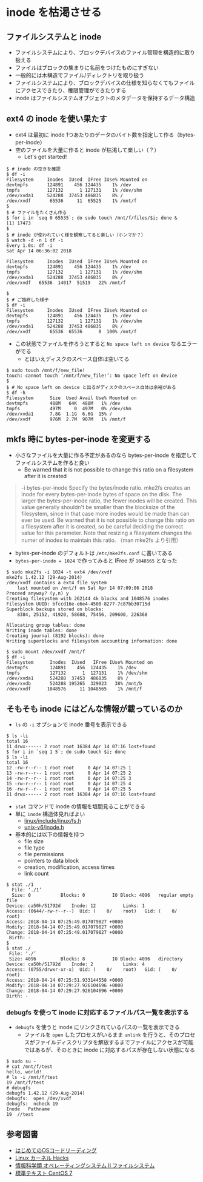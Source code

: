 # inode を枯渇させる
## ファイルシステムと inode

- ファイルシステムにより、ブロックデバイスのファイル管理を構造的に取り扱える
- ファイルはブロックの集まりに名前をつけたものにすぎない
- 一般的には木構造でファイル/ディレクトリを取り扱う
- ファイルシステムにより、ブロックデバイスの仕様を知らなくてもファイルにアクセスできたり、権限管理ができたりする
- inode はファイルシステムオブジェクトのメタデータを保持するデータ構造


## ext4 の inode を使い果たす

- ext4 は最初に inode 1つあたりのデータのバイト数を指定して作る（bytes-per-inode）
- 空のファイルを大量に作ると inode が枯渇して楽しい（？）
  - Let's get started!

```
$ # inode の空きを確認
$ df -i
Filesystem     Inodes  IUsed  IFree IUse% Mounted on
devtmpfs       124891    456 124435    1% /dev
tmpfs          127132      1 127131    1% /dev/shm
/dev/xvda1     524288  37453 486835    8% /
/dev/xvdf       65536     11  65525    1% /mnt/f
$
$ # ファイルをたくさん作る
$ for i in `seq 0 65535`; do sudo touch /mnt/f/files/$i; done &
[1] 17473
$
$ # inode が使われていく様を観察してると楽しい（ホンマか？）
$ watch -d -n 1 df -i
Every 1.0s: df -i                                                            Sat Apr 14 06:36:02 2018

Filesystem     Inodes  IUsed  IFree IUse% Mounted on
devtmpfs       124891    456 124435    1% /dev
tmpfs          127132	   1 127131    1% /dev/shm
/dev/xvda1     524288  37453 486835    8% /
/dev/xvdf	65536  14017  51519   22% /mnt/f

$
$ # ご臨終した様子
$ df -i
Filesystem     Inodes  IUsed  IFree IUse% Mounted on
devtmpfs       124891    456 124435    1% /dev
tmpfs          127132      1 127131    1% /dev/shm
/dev/xvda1     524288  37453 486835    8% /
/dev/xvdf       65536  65536      0  100% /mnt/f
```

- この状態でファイルを作ろうとすると `No space left on device` なるエラーがでる
  - とはいえディスクのスペース自体は空いてる

```
$ sudo touch /mnt/f/new_file!
touch: cannot touch ‘/mnt/f/new_file!’: No space left on device
$
$ # No space left on device と出るがディスクのスペース自体は余裕がある
$ df -h
Filesystem      Size  Used Avail Use% Mounted on
devtmpfs        488M   64K  488M   1% /dev
tmpfs           497M     0  497M   0% /dev/shm
/dev/xvda1      7.8G  1.1G  6.6G  15% /
/dev/xvdf       976M  2.7M  907M   1% /mnt/f
```


## mkfs 時に bytes-per-inode を変更する

- 小さなファイルを大量に作る予定があるのなら bytes-per-inode を指定してファイルシステムを作ると良い
  - Be warned that it is not possible to change this ratio on a filesystem after it is created

> -i bytes-per-inode
> Specify the bytes/inode ratio.  mke2fs creates an inode  for  every  bytes-per-inode bytes  of space on the disk.  The larger the bytes-per-inode ratio, the fewer inodes will be created.  This value generally shouldn't be smaller than  the  blocksize  of the filesystem, since in that case more inodes would be made than can ever be used. Be warned that it is not possible to change this ratio on a filesystem after  it  is created,  so  be  careful  deciding the correct value for this parameter.  Note that resizing a filesystem changes the numer of inodes to maintain this ratio.
> （man mke2fs より引用）

- bytes-per-inode のデフォルトは `/etc/mke2fs.conf` に書いてある
- `bytes-per-inode = 1024` で作ってみると IFree が `1048565` となった

```
$ sudo mke2fs -i 1024 -t ext4 /dev/xvdf
mke2fs 1.42.12 (29-Aug-2014)
/dev/xvdf contains a ext4 file system
	last mounted on /mnt/f on Sat Apr 14 07:09:06 2018
Proceed anyway? (y,n) y
Creating filesystem with 262144 4k blocks and 1048576 inodes
Filesystem UUID: bfccd16e-e6e4-4500-8277-7c87bb30715d
Superblock backups stored on blocks:
	8384, 25152, 41920, 58688, 75456, 209600, 226368

Allocating group tables: done
Writing inode tables: done
Creating journal (8192 blocks): done
Writing superblocks and filesystem accounting information: done

$ sudo mount /dev/xvdf /mnt/f
$ df -i
Filesystem      Inodes  IUsed   IFree IUse% Mounted on
devtmpfs        124891    456  124435    1% /dev
tmpfs           127132      1  127131    1% /dev/shm
/dev/xvda1      524288  37453  486835    8% /
/dev/xvdb       524288 195265  329023   38% /mnt/b
/dev/xvdf      1048576     11 1048565    1% /mnt/f
```


## そもそも inode にはどんな情報が載っているのか

- `ls` の `-i` オプションで inode 番号を表示できる

```
$ ls -li
total 16
11 drwx------ 2 root root 16384 Apr 14 07:16 lost+found
$ for i in `seq 1 5`; do sudo touch $i; done
$ ls -li
total 16
12 -rw-r--r-- 1 root root     0 Apr 14 07:25 1
13 -rw-r--r-- 1 root root     0 Apr 14 07:25 2
14 -rw-r--r-- 1 root root     0 Apr 14 07:25 3
15 -rw-r--r-- 1 root root     0 Apr 14 07:25 4
16 -rw-r--r-- 1 root root     0 Apr 14 07:25 5
11 drwx------ 2 root root 16384 Apr 14 07:16 lost+found
```

- `stat` コマンドで inode の情報を垣間見ることができる
- 単に `inode` 構造体見ればよい
  - [linux/include/linux/fs.h](https://github.com/torvalds/linux/blob/master/include/linux/fs.h#L565-L673)
  - [unix-v6/inode.h](https://github.com/hephaex/unix-v6/blob/master/inode.h#L11-L25)
- 基本的には以下の情報を持つ
  - file size
  - file type
  - file permissions
  - pointers to data block
  - creation, modification, access times
  - link count

```
$ stat ./1
  File: ‘./1’
  Size: 0         	Blocks: 0          IO Block: 4096   regular empty file
Device: ca50h/51792d	Inode: 12          Links: 1
Access: (0644/-rw-r--r--)  Uid: (    0/    root)   Gid: (    0/    root)
Access: 2018-04-14 07:25:49.017079827 +0000
Modify: 2018-04-14 07:25:49.017079827 +0000
Change: 2018-04-14 07:25:49.017079827 +0000
 Birth: -
$
$ stat ./
 File: ‘./’
 Size: 4096      	Blocks: 8          IO Block: 4096   directory
Device: ca50h/51792d	Inode: 2           Links: 4
Access: (0755/drwxr-xr-x)  Uid: (    0/    root)   Gid: (    0/    root)
Access: 2018-04-14 07:25:51.933144558 +0000
Modify: 2018-04-14 07:29:27.926104696 +0000
Change: 2018-04-14 07:29:27.926104696 +0000
Birth: -
```


### debugfs を使って inode に対応するファイルパス一覧を表示する

- `debugfs` を使うと inode にリンクされているパスの一覧を表示できる
  - ファイルを `open` したプロセスがいるまま `unlink` を行うと、そのプロセスがファイルディスクリプタを解放するまでファイルにアクセスが可能ではあるが、そのときに inode に対応するパスが存在しない状態になる

```
$ sudo su -
# cat /mnt/f/test
hello, world!
# ls -i /mnt/f/test
19 /mnt/f/test
# debugfs
debugfs 1.42.12 (29-Aug-2014)
debugfs:  open /dev/xvdf
debugfs:  ncheck 19
Inode	Pathname
19	//test
```


## 参考図書

- [はじめてのOSコードリーディング](https://amzn.to/2HimNoq)
- [Linux カーネル Hacks](https://amzn.to/2qxcC57)
- [情報科学類 オペレーティングシステム II ファイルシステム](http://www.coins.tsukuba.ac.jp/~yas/coins/os2-2011/2012-02-28/)
- [標準テキスト CentOS 7](https://amzn.to/2quCkHm)
